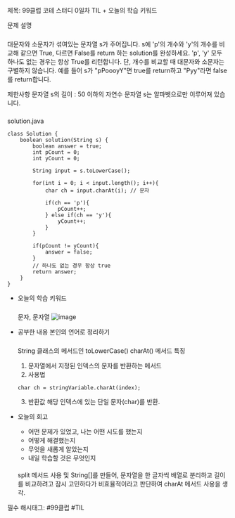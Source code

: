 제목: 99클럽 코테 스터디 0일차 TIL + 오늘의 학습 키워드

문제 설명
###
대문자와 소문자가 섞여있는 문자열 s가 주어집니다. s에 'p'의 개수와 'y'의 개수를 비교해 같으면 True, 다르면 False를 return 하는 solution를 완성하세요. 'p', 'y' 모두 하나도 없는 경우는 항상 True를 리턴합니다. 
단, 개수를 비교할 때 대문자와 소문자는 구별하지 않습니다.
예를 들어 s가 "pPoooyY"면 true를 return하고 "Pyy"라면 false를 return합니다.

제한사항
문자열 s의 길이 : 50 이하의 자연수
문자열 s는 알파벳으로만 이루어져 있습니다.

###
solution.java
```
class Solution {
    boolean solution(String s) {
        boolean answer = true;
        int pCount = 0;
        int yCount = 0;
        
        String input = s.toLowerCase();
        
        for(int i = 0; i < input.length(); i++){
            char ch = input.charAt(i); // 문자
            
            if(ch == 'p'){
                pCount++;
            } else if(ch == 'y'){
                yCount++;
            } 
        }
        
        if(pCount != yCount){
            answer = false;
        }
        // 하나도 없는 경우 항상 true
        return answer;
    }
}
```

- 오늘의 학습 키워드
  ###
  문자, 문자열
  ![image](https://github.com/user-attachments/assets/b1b7f013-0f80-4c9a-9e3a-d31f211d1e29)

- 공부한 내용 본인의 언어로 정리하기
  ###
  String 클래스의 메서드인 toLowerCase()
  charAt() 메서드 특징
   1. 문자열에서 지정된 인덱스의 문자를 반환하는 메서드
   2. 사용법
     ```
     char ch = stringVariable.charAt(index);
     ```
   3. 반환값
   해당 인덱스에 있는 단일 문자(char)를 반환.  

- 오늘의 회고
  - 어떤 문제가 있었고, 나는 어떤 시도를 했는지
  - 어떻게 해결했는지
  - 무엇을 새롭게 알았는지
  - 내일 학습할 것은 무엇인지
  ####
  split 메서드 사용 및 String[]를 만들어, 문자열을 한 글자씩 배열로 분리하고 길이를 비교하려고 잠시 고민하다가 비효율적이라고 판단하여 charAt 메서드 사용을 생각.

필수 해시태그: #99클럽 #TIL
